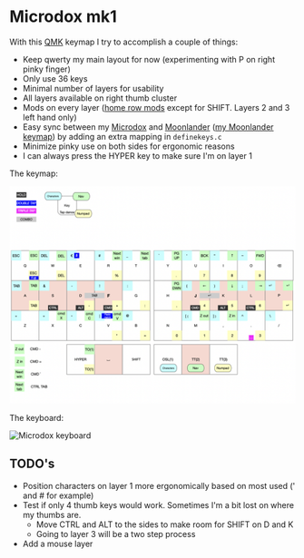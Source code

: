 # Microdox mk1

With this [QMK](https://beta.docs.qmk.fm) keymap I try to accomplish a couple of things:

- Keep qwerty my main layout for now (experimenting with P on right pinky finger)
- Only use 36 keys
- Minimal number of layers for usability
- All layers available on right thumb cluster
- Mods on every layer ([home row mods](https://precondition.github.io/home-row-mods) except for SHIFT. Layers 2 and 3 left hand only)
- Easy sync between my [Microdox](https://boardsource.xyz/store/5f2e7e4a2902de7151494f92) and [Moonlander](https://www.zsa.io/moonlander/) ([my Moonlander keymap](https://github.com/reinier/moonlander-mk1)) by adding an extra mapping in `definekeys.c`
- Minimize pinky use on both sides for ergonomic reasons
- I can always press the HYPER key to make sure I'm on layer 1

The keymap:

![Keymap microdox](./keymap.png?raw=true)

The keyboard:

![Microdox keyboard](./microdox.png?raw=true)

## TODO's
- Position characters on layer 1 more ergonomically based on most used (' and # for example)
- Test if only 4 thumb keys would work. Sometimes I'm a bit lost on where my thumbs are.
    - Move CTRL and ALT to the sides to make room for SHIFT on D and K 
    - Going to layer 3 will be a two step process
- Add a mouse layer